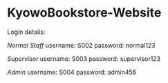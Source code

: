 # KyowoBookstore-Website
Login details:

*Normal Staff*
username: S002
password: normal123

*Supervisor*
username: S003
password: supervisor123

*Admin*
username: S004
password: admin456

